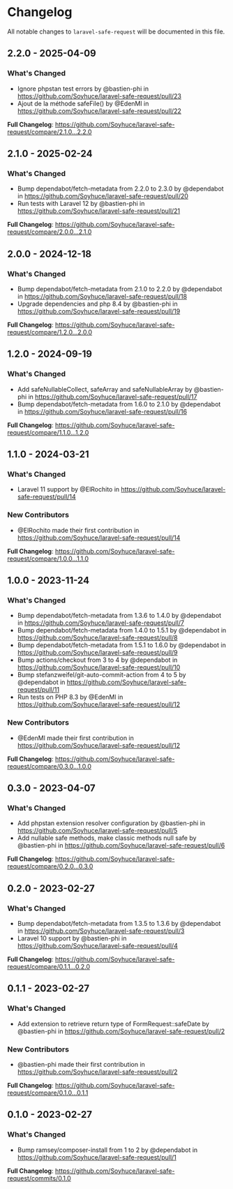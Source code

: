 # Changelog

All notable changes to `laravel-safe-request` will be documented in this file.

## 2.2.0 - 2025-04-09

### What's Changed

* Ignore phpstan test errors by @bastien-phi in https://github.com/Soyhuce/laravel-safe-request/pull/23
* Ajout de la méthode safeFile() by @EdenMl in https://github.com/Soyhuce/laravel-safe-request/pull/22

**Full Changelog**: https://github.com/Soyhuce/laravel-safe-request/compare/2.1.0...2.2.0

## 2.1.0 - 2025-02-24

### What's Changed

* Bump dependabot/fetch-metadata from 2.2.0 to 2.3.0 by @dependabot in https://github.com/Soyhuce/laravel-safe-request/pull/20
* Run tests with Laravel 12 by @bastien-phi in https://github.com/Soyhuce/laravel-safe-request/pull/21

**Full Changelog**: https://github.com/Soyhuce/laravel-safe-request/compare/2.0.0...2.1.0

## 2.0.0 - 2024-12-18

### What's Changed

* Bump dependabot/fetch-metadata from 2.1.0 to 2.2.0 by @dependabot in https://github.com/Soyhuce/laravel-safe-request/pull/18
* Upgrade dependencies and php 8.4 by @bastien-phi in https://github.com/Soyhuce/laravel-safe-request/pull/19

**Full Changelog**: https://github.com/Soyhuce/laravel-safe-request/compare/1.2.0...2.0.0

## 1.2.0 - 2024-09-19

### What's Changed

* Add safeNullableCollect, safeArray and safeNullableArray by @bastien-phi in https://github.com/Soyhuce/laravel-safe-request/pull/17
* Bump dependabot/fetch-metadata from 1.6.0 to 2.1.0 by @dependabot in https://github.com/Soyhuce/laravel-safe-request/pull/16

**Full Changelog**: https://github.com/Soyhuce/laravel-safe-request/compare/1.1.0...1.2.0

## 1.1.0 - 2024-03-21

### What's Changed

* Laravel 11 support by @ElRochito in https://github.com/Soyhuce/laravel-safe-request/pull/14

### New Contributors

* @ElRochito made their first contribution in https://github.com/Soyhuce/laravel-safe-request/pull/14

**Full Changelog**: https://github.com/Soyhuce/laravel-safe-request/compare/1.0.0...1.1.0

## 1.0.0 - 2023-11-24

### What's Changed

- Bump dependabot/fetch-metadata from 1.3.6 to 1.4.0 by @dependabot in https://github.com/Soyhuce/laravel-safe-request/pull/7
- Bump dependabot/fetch-metadata from 1.4.0 to 1.5.1 by @dependabot in https://github.com/Soyhuce/laravel-safe-request/pull/8
- Bump dependabot/fetch-metadata from 1.5.1 to 1.6.0 by @dependabot in https://github.com/Soyhuce/laravel-safe-request/pull/9
- Bump actions/checkout from 3 to 4 by @dependabot in https://github.com/Soyhuce/laravel-safe-request/pull/10
- Bump stefanzweifel/git-auto-commit-action from 4 to 5 by @dependabot in https://github.com/Soyhuce/laravel-safe-request/pull/11
- Run tests on PHP 8.3 by @EdenMl in https://github.com/Soyhuce/laravel-safe-request/pull/12

### New Contributors

- @EdenMl made their first contribution in https://github.com/Soyhuce/laravel-safe-request/pull/12

**Full Changelog**: https://github.com/Soyhuce/laravel-safe-request/compare/0.3.0...1.0.0

## 0.3.0 - 2023-04-07

### What's Changed

- Add phpstan extension resolver configuration by @bastien-phi in https://github.com/Soyhuce/laravel-safe-request/pull/5
- Add nullable safe methods, make classic methods null safe by @bastien-phi in https://github.com/Soyhuce/laravel-safe-request/pull/6

**Full Changelog**: https://github.com/Soyhuce/laravel-safe-request/compare/0.2.0...0.3.0

## 0.2.0 - 2023-02-27

### What's Changed

- Bump dependabot/fetch-metadata from 1.3.5 to 1.3.6 by @dependabot in https://github.com/Soyhuce/laravel-safe-request/pull/3
- Laravel 10 support by @bastien-phi in https://github.com/Soyhuce/laravel-safe-request/pull/4

**Full Changelog**: https://github.com/Soyhuce/laravel-safe-request/compare/0.1.1...0.2.0

## 0.1.1 - 2023-02-27

### What's Changed

- Add extension to retrieve return type of FormRequest::safeDate by @bastien-phi in https://github.com/Soyhuce/laravel-safe-request/pull/2

### New Contributors

- @bastien-phi made their first contribution in https://github.com/Soyhuce/laravel-safe-request/pull/2

**Full Changelog**: https://github.com/Soyhuce/laravel-safe-request/compare/0.1.0...0.1.1

## 0.1.0 - 2023-02-27

### What's Changed

- Bump ramsey/composer-install from 1 to 2 by @dependabot in https://github.com/Soyhuce/laravel-safe-request/pull/1

**Full Changelog**: https://github.com/Soyhuce/laravel-safe-request/commits/0.1.0
